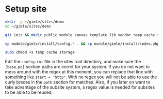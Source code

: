 Setup site
==========

```sh
mkdir -p ~/gimle/sites/demo
cd ~/gimle/sites/demo

git init && mkdir public module canvas template lib vendor temp cache storage && chgrp users temp cache storage && chmod 775 temp cache storage && cd module && git submodule add https://github.com/Gimle/phpFramework.git gimle && cd ..

cp module/gimle/install/config.* . && cp module/gimle/install/index.php public/. && cp module/gimle/install/welcome.php template/. && cp module/gimle/install/gitignore .gitignore

sudo chmod +s temp cache storage
```

Edit the `config.ini` file in the sites root directory, and make sure the `[base.pc]` section paths are corrct for your system. If you do not want to mess around with the regex at this moment, you can replace that line with something like `start = "http"`. With no regex you will not be able to use the curly braces in the `path` section for matches. Also, if you later on want to take advantage of the subsite system, a regex value is needed for subsites to be able to be reused.

